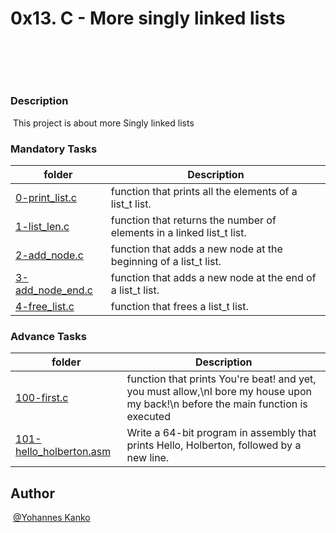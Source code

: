# **0x13. C - More singly linked lists**
​
## 
​
### Description
​ This project is about more Singly linked lists
### Mandatory Tasks
| folder | Description |
| ------ | ------ |
| [0-print_list.c](0-print_list.c) | function that prints all the elements of a list_t list. |
| [1-list_len.c](1-list_len.c) | function that returns the number of elements in a linked list_t list. |
| [2-add_node.c](2-add_node.c) | function that adds a new node at the beginning of a list_t list.|
| [3-add_node_end.c](3-add_node_end.c) | function that adds a new node at the end of a list_t list. |
| [4-free_list.c](4-free_list.c) | function that frees a list_t list. |

### Advance Tasks
| folder | Description |
| ------ | ------ |
| [100-first.c](100-first.c) |  function that prints You're beat! and yet, you must allow,\nI bore my house upon my back!\n before the main function is executed|
| [101-hello_holberton.asm](101-hello_holberton.asm) | Write a 64-bit program in assembly that prints Hello, Holberton, followed by a new line.|

## Author
​
[@Yohannes Kanko](@YOHANNES-cmd)


